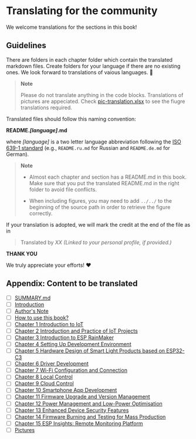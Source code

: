 # Translating for the community

We welcome translations for the sections in this book!

## Guidelines

There are folders in each chapter folder which contain the translated markdown files. Create folders for your language if there are no existing ones. We look forward to translations of vaious languages. 🤩 

> **Note**
>
> Please do not translate anything in the code blocks. Translations of pictures are appeciated. Check [pic-translation.xlsx](src/Pics/pic-translation.xlsx) to see the fiugre translations required.

Translated files should follow this naming convention:

**README._[language]_.md**

where _[language]_ is a two letter language abbreviation following the [ISO 639-1 standard](https://en.wikipedia.org/wiki/List_of_ISO_639-1_codes) (e.g., `README.ru.md` for Russian and `README.de.md` for German).

> **Note**
>
> - Almost each chapter and section has a README.md in this book. Make sure that you put the translated README.md in the right folder to avoid file conflicts.
>
> - When including figures, you may need to add `../../` to the beginning of the source path in order to retrieve the figure correctly.

If your translation is adopted, we will mark the credit at the end of the file as in

> Translated by *XX (Linked to your personal profile, if provided.)*

**THANK YOU**

We truly appreciate your efforts! ❤️

## Appendix: Content to be translated

- [ ] [SUMMARY.md](src/SUMMARY.md)
- [ ] [Introduction](src/introduction.md)
- [ ] [Author's Note](src/preface/authors_note.md)
- [ ] [How to use this book?](src/preface/how_to_use.md)
- [ ] [Chapter 1 Introduction to IoT](src/chapter_1/)
- [ ] [Chapter 2 Introduction and Practice of IoT Projects](src/chapter_2/)
- [ ] [Chapter 3 Introduction to ESP RainMaker](src/chapter_3/)
- [ ] [Chapter 4 Setting Up Development Environment](src/chapter_4/)
- [ ] [Chapter 5 Hardware Design of Smart Light Products based on ESP32-C3](src/chapter_5/)
- [ ] [Chapter 6 Driver Development](src/chapter_6/)
- [ ] [Chapter 7 Wi-Fi Configuration and Connection](src/chapter_7/)
- [ ] [Chapter 8 Local Control](src/chapter_8/)
- [ ] [Chapter 9 Cloud Control](src/chapter_9/)
- [ ] [Chapter 10 Smartphone App Development](src/chapter_10/)
- [ ] [Chapter 11 Firmware Upgrade and Version Management](src/chapter_11/)
- [ ] [Chapter 12 Power Management and Low-Power Optimisation](src/chapter_12/)
- [ ] [Chapter 13 Enhanced Device Security Features](src/chapter_13/)
- [ ] [Chapter 14 Firmware Burning and Testing for Mass Production](src/chapter_14/)
- [ ] [Chapter 15 ESP Insights: Remote Monitoring Platform](src/chapter_15/)
- [ ] [Pictures](src/Pics/pic-translation.xlsx)
